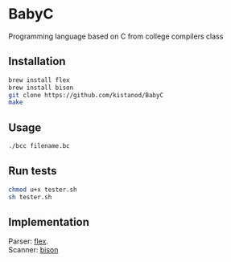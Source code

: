 # BabyC

Programming language based on C from college compilers class

## Installation

```bash
brew install flex 
brew install bison
git clone https://github.com/kistanod/BabyC
make
```

## Usage

```bash
./bcc filename.bc
```

## Run tests
```bash
chmod u+x tester.sh
sh tester.sh
```

## Implementation

Parser: [flex](https://en.wikipedia.org/wiki/Flex_(lexical_analyser_generator)).  
Scanner: [bison](https://en.wikipedia.org/wiki/GNU_Bison)